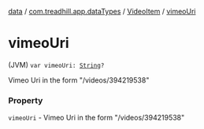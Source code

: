 [data](../../index.md) / [com.treadhill.app.dataTypes](../index.md) / [VideoItem](index.md) / [vimeoUri](./vimeo-uri.md)

# vimeoUri

(JVM) `var vimeoUri: `[`String`](https://kotlinlang.org/api/latest/jvm/stdlib/kotlin/-string/index.html)`?`

Vimeo Uri in the form "/videos/394219538"

### Property

`vimeoUri` - Vimeo Uri in the form "/videos/394219538"